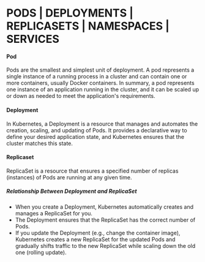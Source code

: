 # PODS | DEPLOYMENTS | REPLICASETS | NAMESPACES | SERVICES 

#### Pod
Pods are the smallest and simplest unit of deployment. A pod represents a single instance of a running process in a cluster and can contain one or more containers, usually Docker containers. 
In summary, a pod represents one instance of an application running in the cluster, and it can be scaled up or down as needed to meet the application's requirements.

#### Deployment
In Kubernetes, a Deployment is a resource that manages and automates the creation, scaling, and updating of Pods. It provides a declarative way to define your desired application state, and Kubernetes ensures that the cluster matches this state.

#### Replicaset
ReplicaSet is a resource that ensures a specified number of replicas (instances) of Pods are running at any given time.

##### Relationship Between Deployment and ReplicaSet
- When you create a Deployment, Kubernetes automatically creates and manages a ReplicaSet for you.
- The Deployment ensures that the ReplicaSet has the correct number of Pods.
- If you update the Deployment (e.g., change the container image), Kubernetes creates a new ReplicaSet for the updated Pods and gradually shifts traffic to the new ReplicaSet while scaling down the old one (rolling update).
